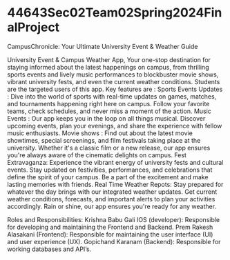 # 44643Sec02Team02Spring2024FinalProject

CampusChronicle: Your Ultimate University Event & Weather Guide

University Event & Campus Weather App, Your one-stop destination for staying informed about the latest happenings on campus, from thrilling sports events and lively music performances to blockbuster movie shows, vibrant university fests, and even the current weather conditions. Students are the targeted users of this app.
Key features are :
Sports Events Updates : Dive into the world of sports with real-time updates on games, matches, and tournaments happening right here on campus. Follow your favorite teams, check schedules, and never miss a moment of the action.
Music Events : Our app keeps you in the loop on all things musical. Discover upcoming events, plan your evenings, and share the experience with fellow music enthusiasts.
Movie shows :  Find out about the latest movie showtimes, special screenings, and film festivals taking place at the university. Whether it's a classic film or a new release, our app ensures you're always aware of the cinematic delights on campus.
Fest Extravaganza: Experience the vibrant energy of university fests and cultural events. Stay updated on festivities, performances, and celebrations that define the spirit of your campus. Be a part of the excitement and make lasting memories with friends.
Real Time Weather Repots: Stay prepared for whatever the day brings with our integrated weather updates. Get current weather conditions, forecasts, and important alerts to plan your activities accordingly. Rain or shine, our app ensures you're ready for any weather.

Roles and Responsibilities:
Krishna Babu Gali IOS (developer): Responsible for developing and maintaining the Frontend and Backend.
Prem Rakesh Alasakani (Frontend): Responsible for maintaining the user interface (UI) and user experience (UX).
Gopichand Karanam (Backend): Responsible for working databases and API’s.

